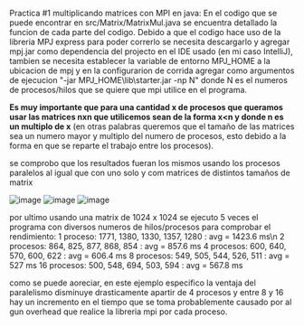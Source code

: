 Practica #1 multiplicando matrices con MPI en java:
En el codigo que se puede encontrar en src/Matrix/MatrixMul.java se encuentra detallado la funcion de cada parte del codigo. Debido a que el codigo hace uso de la libreria MPJ express para poder correrlo se necesita descargarlo y agregar mpj.jar como dependencia del projecto en el IDE usado (en mi caso IntelliJ), tambien se necesita establecer la variable de entorno MPJ_HOME a la ubicacion de mpj y en la configurarion de corrida agregar como argumentos de ejecucion "-jar MPJ_HOME\lib\starter.jar -np N" donde N es el numeros de procesos/hilos que se quiere que mpi utilice en el programa.

**Es muy importante que para una cantidad x de procesos que queramos usar las matrices nxn que utilicemos sean de la forma x<n y donde n es un multiplo de x** (en otras palabras queremos que el tamaño de las matrices sea un numero mayor y multiplo del numero de procesos, esto debido a la forma en que se reparte el trabajo entre los procesos).

se comprobo que los resultados fueran los mismos usando los procesos paralelos al igual que con uno solo y com matrices de distintos tamaños de matrix

![image](https://github.com/aleksandergs/ICC303/assets/53494540/c34097b3-a47e-486d-8543-4a1aad98fee4)
![image](https://github.com/aleksandergs/ICC303/assets/53494540/33b420e7-1e25-441f-9014-6f44d303f399)
![image](https://github.com/aleksandergs/ICC303/assets/53494540/9ed1430e-f6d9-4b6b-8a1f-66b471a13940)

por ultimo usando una matrix de 1024 x 1024 se ejecuto 5 veces el programa con diversos numeros de hilos/procesos para comprobar el rendimiento:
1 proceso: 1771,	1380,	1330,	1357,	1280 : avg = 1423.6 ms\n
2 procesos: 864,	825,	877,	868,	854 : avg =	857.6 ms
4 procesos: 600,	640,	570,	600,	622 : avg = 606.4 ms
8 procesos: 549,	505,	544,	526,	511 :	avg = 527 ms
16 procesos: 500,	548,	694,	503,	594 : avg =	567.8 ms

como se puede aoreciar, en este ejemplo especifico la ventaja del paralelismo disminuye drasticamente apartir de 4 procesos y entre 8 y 16 hay un incremento en el tiempo que se toma probablemente causado por al gun overhead que realice la libreria mpi por cada proceso.
